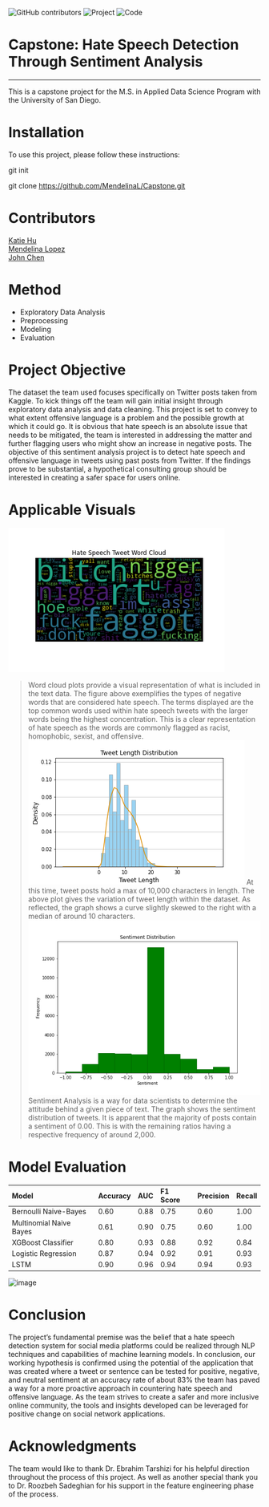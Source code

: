 ![GitHub contributors](https://img.shields.io/github/contributors/MendelinaL/Capstone)
![Project](https://img.shields.io/badge/Twitter-1DA1F2?style=for-the-badge&logo=twitter&logoColor=white)
![Code](https://img.shields.io/badge/Python-FFD43B?style=for-the-badge&logo=python&logoColor=blue)

# Capstone: Hate Speech Detection Through Sentiment Analysis
***
This is a capstone project for the M.S. in Applied Data Science Program with the University of San Diego.

# Installation
To use this project, please follow these instructions:

git init

git clone https://github.com/MendelinaL/Capstone.git

# Contributors
[Katie Hu](https://github.com/katie-hu) <br>
[Mendelina Lopez](https://github.com/MendelinaL) <br>
[John Chen](https://github.com/jjchen-SEA) <br>

# Method
- Exploratory Data Analysis
- Preprocessing
- Modeling
- Evaluation

# Project Objective
The dataset the team used focuses specifically on Twitter posts taken from Kaggle. To kick things off the team will gain initial insight through exploratory data analysis and data cleaning. This project is set to convey to what extent offensive language is a problem and the possible growth at which it could go. It is obvious that hate speech is an absolute issue that needs to be mitigated, the team is interested in addressing the matter and further flagging users who might show an increase in negative posts. The objective of this sentiment analysis project is to detect hate speech and offensive language in tweets using past posts from Twitter. If the findings prove to be substantial, a hypothetical consulting group should be interested in creating a safer space for users online.

# Applicable Visuals
![alt text](https://github.com/MendelinaL/Capstone/blob/main/Image/Exploratory%20Data%20Analysis/hate_word_cloud.png)
> Word cloud plots provide a visual representation of what is included in the text data. The figure above exemplifies the types of negative words that are considered hate speech. The terms displayed are the top common words used within hate speech tweets with the larger words being the highest concentration. This is a clear representation of hate speech as the words are commonly flagged as racist, homophobic, sexist, and offensive.
![alt text](https://github.com/MendelinaL/Capstone/blob/main/Image/Exploratory%20Data%20Analysis/tweet_length_density_plot.png)
> At this time, tweet posts hold a max of 10,000 characters in length. The above plot gives the variation of tweet length within the dataset. As reflected, the graph shows a curve slightly skewed to the right with a median of around 10 characters.
![alt text](https://github.com/MendelinaL/Capstone/blob/main/Image/Exploratory%20Data%20Analysis/sentiment_distribution.png)
> Sentiment Analysis is a way for data scientists to determine the attitude behind a given piece of text. The graph shows the sentiment distribution of tweets. It is apparent that the majority of posts contain a sentiment of 0.00. This is with the remaining ratios having a respective frequency of around 2,000.

# Model Evaluation
| Model | Accuracy | AUC | F1 Score | Precision | Recall |
| :--- | :--- | :--- | :--- | :--- | :--- |
| Bernoulli Naive-Bayes | 0.60 | 0.88 | 0.75 | 0.60 | 1.00 |
| Multinomial Naive Bayes | 0.61 | 0.90 | 0.75 | 0.60 | 1.00 |
| XGBoost Classifier | 0.80 | 0.93 | 0.88 | 0.92 | 0.84 |
| Logistic Regression | 0.87 | 0.94 | 0.92 | 0.91 | 0.93 |
| LSTM | 0.90 | 0.96 | 0.94 | 0.94 | 0.93 |

![image](https://github.com/MendelinaL/Capstone/assets/102394762/dc5060db-8abe-4662-9ef0-871bec59f954)

# Conclusion
The project’s fundamental premise was the belief that a hate speech detection system for social media platforms could be realized through NLP techniques and capabilities of machine learning models. In conclusion, our working hypothesis is  confirmed using the potential of the application that was created where a tweet or sentence can be tested for positive, negative, and neutral sentiment at an accuracy rate of about 83% the team has paved a way for a more proactive approach in countering hate speech and offensive language. As the team strives to create a safer and more inclusive online community, the tools and insights developed can be leveraged for positive change on social network applications. 

# Acknowledgments
The team would like to thank Dr. Ebrahim Tarshizi for his helpful direction throughout the process of this project. As well as another special thank you to Dr. Roozbeh Sadeghian for his support in the feature engineering phase of the process.
